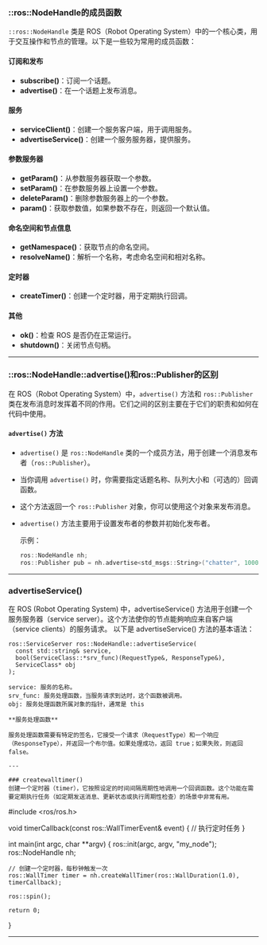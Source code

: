 ### ::ros::NodeHandle的成员函数

`::ros::NodeHandle` 类是 ROS（Robot Operating System）中的一个核心类，用于交互操作和节点的管理。以下是一些较为常用的成员函数：

#### 订阅和发布
- **subscribe()**：订阅一个话题。
- **advertise()**：在一个话题上发布消息。

#### 服务
- **serviceClient()**：创建一个服务客户端，用于调用服务。
- **advertiseService()**：创建一个服务服务器，提供服务。

#### 参数服务器
- **getParam()**：从参数服务器获取一个参数。
- **setParam()**：在参数服务器上设置一个参数。
- **deleteParam()**：删除参数服务器上的一个参数。
- **param()**：获取参数值，如果参数不存在，则返回一个默认值。

#### 命名空间和节点信息
- **getNamespace()**：获取节点的命名空间。
- **resolveName()**：解析一个名称，考虑命名空间和相对名称。

#### 定时器
- **createTimer()**：创建一个定时器，用于定期执行回调。

#### 其他
- **ok()**：检查 ROS 是否仍在正常运行。
- **shutdown()**：关闭节点句柄。

---

### ::ros::NodeHandle::advertise()和ros::Publisher的区别

在 ROS（Robot Operating System）中，`advertise()` 方法和 `ros::Publisher` 类在发布消息时发挥着不同的作用。它们之间的区别主要在于它们的职责和如何在代码中使用。

#### `advertise()` 方法
- `advertise()` 是 `ros::NodeHandle` 类的一个成员方法，用于创建一个消息发布者（`ros::Publisher`）。
- 当你调用 `advertise()` 时，你需要指定话题名称、队列大小和（可选的）回调函数。
- 这个方法返回一个 `ros::Publisher` 对象，你可以使用这个对象来发布消息。
- `advertise()` 方法主要用于设置发布者的参数并初始化发布者。

  示例：
  ```cpp
  ros::NodeHandle nh;
  ros::Publisher pub = nh.advertise<std_msgs::String>("chatter", 1000);

---
### advertiseService()
在 ROS (Robot Operating System) 中，advertiseService() 方法用于创建一个服务服务器（service server）。这个方法使你的节点能夠响应来自客户端（service clients）的服务请求。
以下是 advertiseService() 方法的基本语法：

```
ros::ServiceServer ros::NodeHandle::advertiseService(
  const std::string& service, 
  bool(ServiceClass::*srv_func)(RequestType&, ResponseType&),
  ServiceClass* obj
);

service: 服务的名称。
srv_func: 服务处理函数，当服务请求到达时，这个函数被调用。
obj: 服务处理函数所属对象的指针，通常是 this

**服务处理函数**

服务处理函数需要有特定的签名，它接受一个请求（RequestType）和一个响应（ResponseType），并返回一个布尔值。如果处理成功，返回 true；如果失败，则返回 false。

---

### createwalltimer()
创建一个定时器（timer），它按照设定的时间间隔周期性地调用一个回调函数。这个功能在需要定期执行任务（如定期发送消息、更新状态或执行周期性检查）的场景中非常有用。
```
#include <ros/ros.h>

void timerCallback(const ros::WallTimerEvent& event) {
    // 执行定时任务
}

int main(int argc, char **argv) {
    ros::init(argc, argv, "my_node");
    ros::NodeHandle nh;

    // 创建一个定时器，每秒钟触发一次
    ros::WallTimer timer = nh.createWallTimer(ros::WallDuration(1.0), timerCallback);

    ros::spin();

    return 0;
}

---
